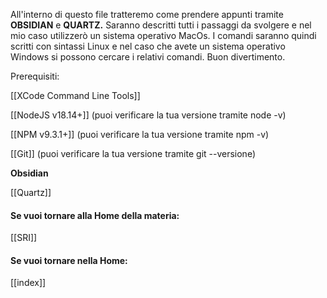 All'interno di questo file tratteremo come prendere appunti tramite **OBSIDIAN**  e **QUARTZ.** Saranno descritti tutti i passaggi da svolgere e nel mio caso utilizzerò un sistema operativo MacOs. I comandi saranno quindi scritti con sintassi Linux e nel caso che avete un sistema operativo Windows si possono cercare i relativi comandi. Buon divertimento.

Prerequisiti:

[[XCode Command Line Tools]] 

[[NodeJS v18.14+]] (puoi verificare la tua versione tramite node -v)

[[NPM v9.3.1+]] (puoi verificare la tua versione tramite npm -v)

[[Git]] (puoi verificare la tua versione tramite git --versione)

**Obsidian**

[[Quartz]]

#### Se vuoi tornare alla Home della materia:

[[SRI]]
#### Se vuoi tornare nella Home:

[[index]]

